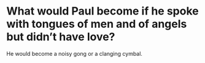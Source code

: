 # What would Paul become if he spoke with tongues of men and of angels but didn’t have love?

He would become a noisy gong or a clanging cymbal.
